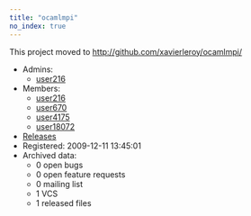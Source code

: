 ```yaml
---
title: "ocamlmpi"
no_index: true
---
```


This project moved to http://github.com/xavierleroy/ocamlmpi/



* Admins:
  * [user216](/users/user216)
* Members:
  * [user216](/users/user216)
  * [user670](/users/user670)
  * [user4175](/users/user4175)
  * [user18072](/users/user18072)
* [Releases](https://download.ocamlcore.org/ocamlmpi)
* Registered: 2009-12-11 13:45:01
* Archived data:
  * 0 open bugs
  * 0 open feature requests
  * 0 mailing list
  * 1 VCS
  * 1 released files
